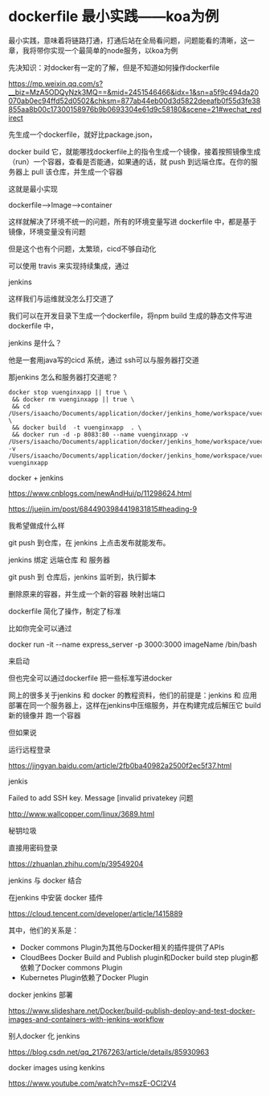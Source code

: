 # dockerfile 最小实践——koa为例



最小实践，意味着将链路打通，打通后站在全局看问题，问题能看的清晰，这一章，我将带你实现一个最简单的node服务，以koa为例

先决知识：对docker有一定的了解，但是不知道如何操作dockerfile



https://mp.weixin.qq.com/s?__biz=MzA5ODQyNzk3MQ==&mid=2451546466&idx=1&sn=a5f9c494da20070ab0ec94ffd52d0502&chksm=877ab44eb00d3d5822deeafb0f55d3fe38855aa8b00c17300158976b9b0693304e61d9c58180&scene=21#wechat_redirect





先生成一个dockerfile，就好比package.json，

docker build 它，就能哪找dockerfile上的指令生成一个镜像，接着按照镜像生成（run）一个容器，查看是否能通，如果通的话，就 push 到远端仓库。在你的服务器上 pull 该仓库，并生成一个容器

这就是最小实现 







dockerfile——>Image——>container



这样就解决了环境不统一的问题，所有的环境变量写进 dockerfile 中，都是基于镜像，环境变量没有问题

但是这个也有个问题，太繁琐，cicd不够自动化

可以使用 travis 来实现持续集成，通过



jenkins





这样我们与运维就没怎么打交道了

我们可以在开发目录下生成一个dockerfile，将npm build 生成的静态文件写进 dockerfile 中，





jenkins 是什么？

他是一套用java写的cicd 系统，通过 ssh可以与服务器打交道











那jenkins 怎么和服务器打交道呢？

```shell
docker stop vuenginxapp || true \
 && docker rm vuenginxapp || true \
 && cd /Users/isaacho/Documents/application/docker/jenkins_home/workspace/vueclidemoapp  \
 && docker build  -t vuenginxapp  . \
 && docker run -d -p 8083:80 --name vuenginxapp -v /Users/isaacho/Documents/application/docker/jenkins_home/workspace/vueclidemoapp/dist:/usr/share/nginx/html -v /Users/isaacho/Documents/application/docker/jenkins_home/workspace/vueclidemoapp/nginx.conf:/etc/nginx/nginx.conf vuenginxapp

```





docker +  jenkins

https://www.cnblogs.com/newAndHui/p/11298624.html

https://juejin.im/post/6844903984419831815#heading-9









我希望做成什么样

git push 到仓库，在 jenkins 上点击发布就能发布。

jenkins 绑定 远端仓库 和 服务器

git push 到 仓库后，jenkins 监听到，执行脚本

删除原来的容器，并生成一个新的容器 映射出端口





dockerfile 简化了操作，制定了标准

比如你完全可以通过 

docker run -it --name express_server -p 3000:3000 imageName /bin/bash

来启动

但也完全可以通过dockerfile 把一些标准写进docker













网上的很多关于jenkins 和 docker 的教程资料，他们的前提是：jenkins 和 应用部署在同一个服务器上，这样在jenkins中压缩服务，并在构建完成后解压它 build 新的镜像并 跑一个容器

但如果说





运行远程登录

https://jingyan.baidu.com/article/2fb0ba40982a2500f2ec5f37.html





jenkis 

Failed to add SSH key. Message [invalid privatekey 问题

http://www.wallcopper.com/linux/3689.html



秘钥垃圾

直接用密码登录

https://zhuanlan.zhihu.com/p/39549204



jenkins 与 docker 结合

在jenkins 中安装 docker 插件

https://cloud.tencent.com/developer/article/1415889

其中，他们的关系是：

- Docker commons Plugin为其他与Docker相关的插件提供了APIs
- CloudBees Docker Build and Publish plugin和Docker build step plugin都依赖了Docker commons Plugin
- Kubernetes Plugin依赖了Docker Plugin



docker jenkins 部署

https://www.slideshare.net/Docker/build-publish-deploy-and-test-docker-images-and-containers-with-jenkins-workflow





别人docker 化 jenkins

https://blog.csdn.net/qq_21767263/article/details/85930963



docker images using kenkins 

https://www.youtube.com/watch?v=mszE-OCI2V4